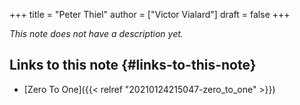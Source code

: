 +++
title = "Peter Thiel"
author = ["Victor Vialard"]
draft = false
+++

_This note does not have a description yet._

## Links to this note {#links-to-this-note}

- [Zero To One]({{< relref "20210124215047-zero_to_one" >}})
